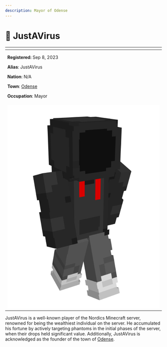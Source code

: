 ```yaml
---
description: Mayor of Odense
---
```


# 👤 JustAVirus



<table data-view="cards"><thead><tr><th></th></tr></thead><tbody><tr><td><p><strong>Registered:</strong> Sep 8, 2023</p><p><strong>Alias</strong>: JustAVirus</p><p><strong>Nation</strong>: N/A</p><p><strong>Town</strong>: <a href="../towns/denmark-region/odense.md">Odense</a></p><p><strong>Occupation</strong>: Mayor</p></td></tr><tr><td><img src="../../../.gitbook/assets/JustAVirus-skin.png" alt=""></td></tr></tbody></table>

JustAVirus is a well-known player of the Nordics Minecraft server, renowned for being the wealthiest individual on the server. He accumulated his fortune by actively targeting phantoms in the initial phases of the server, when their drops held significant value. Additionally, JustAVirus is acknowledged as the founder of the town of [Odense](../towns/denmark-region/odense.md).
